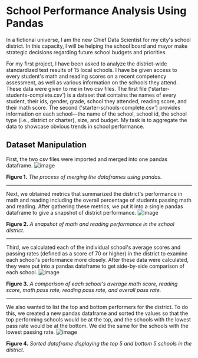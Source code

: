 # School Performance Analysis Using Pandas

In a fictional universe, I am the new Chief Data Scientist for my city's school district. In this capacity, I will be helping the school board and mayor make strategic decisions regarding future school budgets and priorities.

For my first project, I have been asked to analyze the district-wide standardized test results of 15 local schools. I have be given access to every student's math and reading scores on a recent competency assessment, as well as various information on the schools they attend. These data were given to me in two csv files. The first file ('starter-students-complete.csv') is a dataset that contains the names of every student, their ids, gender, grade, school they attended, reading score, and their math score. The second ('starter-schools-complete.csv') provides information on each school—the name of the school, school id, the school type (i.e., district or charter), size, and budget. My task is to aggregate the data to showcase obvious trends in school performance.

## Dataset Manipulation
First, the two csv files were imported and merged into one pandas dataframe.
![image](https://github.com/nicholaishaw/pandas-challenge/assets/135463220/91994bad-ccba-4d10-b0a9-5401013378ce)

**Figure 1.** *The process of merging the dataframes using pandas.*

___
Next, we obtained metrics that summarized the district's performance in math and reading including the overall percentage of students passing math and reading. After gathering these metrics, we put it into a single pandas dataframe to give a snapshot of district performance.
![image](https://github.com/nicholaishaw/pandas-challenge/assets/135463220/c1bf4a61-66c7-4b03-a308-888b0661fbad)

**Figure 2.** *A snapshot of math and reading performance in the school district.*

___
Third, we calculated each of the individual school's average scores and passing rates (defined as a score of 70 or higher) in the district to examine each school's performance more closely. After these data were calculated, they were put into a pandas dataframe to get side-by-side comparison of each school.
![image](https://github.com/nicholaishaw/pandas-challenge/assets/135463220/1f97e48d-9147-450a-a91d-652e1d29e7f9)

**Figure 3.** *A comparison of each school's average math score, reading score, math pass rate, reading pass rate, and overall pass rate.*

___
We also wanted to list the top and bottom performers for the district. To do this, we created a new pandas dataframe and sorted the values so that the top performing schools would be at the top, and the schools with the lowest pass rate would be at the bottom. We did the same for the schools with the lowest passing rate.
![image](https://github.com/nicholaishaw/pandas-challenge/assets/135463220/08601aeb-f03a-45f1-b532-7cbf4728eb19)

**Figure 4.** *Sorted dataframe displaying the top 5 and bottom 5 schools in the district.*

